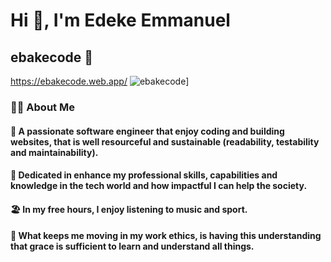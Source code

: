# Hi 👋, I'm Edeke Emmanuel
## ebakecode 🤝
https://ebakecode.web.app/
![ebakecode](https://img.shields.io/badge/ebakecode-000000?style=for-the-badge&logo=ebakecode&logoColor=red)]

### 🧑‍💻 About Me
#### 🧑 A passionate software engineer that enjoy coding and building websites, that is well resourceful and sustainable (readability, testability and maintainability).
#### 🎯 Dedicated in enhance my professional skills, capabilities and knowledge in the tech world and how impactful I can help the society.
#### 🏖️ In my free hours, I enjoy listening to music and sport.
#### 🧗 What keeps me moving in my work ethics, is having this understanding that grace is sufficient to learn and understand all things.



<!--
**edekeemmanuel/edekeemmanuel** is a ✨ _special_ ✨ repository because its `README.md` (this file) appears on your GitHub profile.

Here are some ideas to get you started:

- 🔭 I’m currently working on ...
- 🌱 I’m currently learning ...
- 👯 I’m looking to collaborate on ...
- 🤔 I’m looking for help with ...
- 💬 Ask me about ...
- 📫 How to reach me: ...
- 😄 Pronouns: ...
- ⚡ Fun fact: ...
-->
